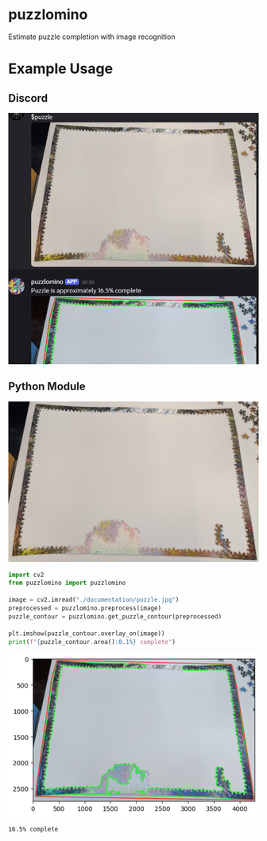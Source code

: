 # puzzlomino
Estimate puzzle completion with image recognition

# Example Usage
## Discord
![discord-usage.png](/documentation/discord-usage.png)

## Python Module
![puzzle.jpg](/documentation/puzzle.jpg)

```py
import cv2
from puzzlomino import puzzlomino

image = cv2.imread("./documentation/puzzle.jpg")
preprocessed = puzzlomino.preprocess(image)
puzzle_contour = puzzlomino.get_puzzle_contour(preprocessed)

plt.imshow(puzzle_contour.overlay_on(image))
print(f"{puzzle_contour.area():0.1%} complete")
```

![puzzle-contour.png](/documentation/puzzle-contour.png)

```
16.5% complete
```
